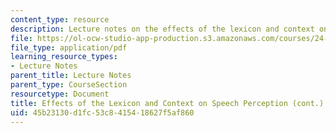 ```yaml
---
content_type: resource
description: Lecture notes on the effects of the lexicon and context on speech perception.
file: https://ol-ocw-studio-app-production.s3.amazonaws.com/courses/24-910-topics-in-linguistic-theory-laboratory-phonology-spring-2007/45b23130d1fc53c8415418627f5af860_lec10_listener.pdf
file_type: application/pdf
learning_resource_types:
- Lecture Notes
parent_title: Lecture Notes
parent_type: CourseSection
resourcetype: Document
title: Effects of the Lexicon and Context on Speech Perception (cont.)
uid: 45b23130-d1fc-53c8-4154-18627f5af860
---
```

